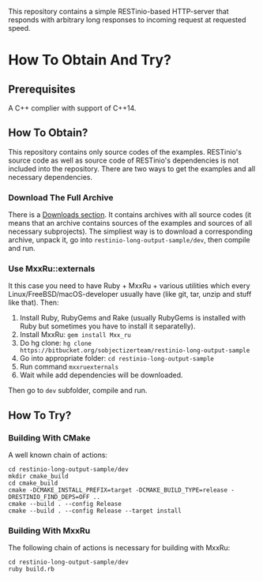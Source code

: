 This repository contains a simple RESTinio-based HTTP-server that responds with arbitrary long responses to incoming request at requested speed.

# How To Obtain And Try?

## Prerequisites

A C++ complier with support of C++14.

## How To Obtain?

This repository contains only source codes of the examples. RESTinio's source code as well as source code of RESTinio's dependencies is not included into the repository. There are two ways to get the examples and all necessary dependencies.

### Download The Full Archive

There is a [Downloads section](https://bitbucket.org/sobjectizerteam/restinio-long-output-sample/downloads/). It contains archives with all source codes (it means that an archive contains sources of the examples and sources
of all necessary subprojects). The simpliest way is to download a corresponding archive, unpack it, go into
`restinio-long-output-sample/dev`, then compile and run.

### Use MxxRu::externals

It this case you need to have Ruby + MxxRu + various utilities which every Linux/FreeBSD/macOS-developer usually have (like git, tar, unzip and stuff like that). Then:

1. Install Ruby, RubyGems and Rake (usually RubyGems is installed with Ruby but sometimes you have to install it separatelly).
2. Install MxxRu: `gem install Mxx_ru`
3. Do hg clone: `hg clone https://bitbucket.org/sobjectizerteam/restinio-long-output-sample`
4. Go into appropriate folder: `cd restinio-long-output-sample`
5. Run command `mxxruexternals`
6. Wait while add dependencies will be downloaded.

Then go to `dev` subfolder, compile and run.

## How To Try?

### Building With CMake

A well known chain of actions:

~~~~~
cd restinio-long-output-sample/dev
mkdir cmake_build
cd cmake_build
cmake -DCMAKE_INSTALL_PREFIX=target -DCMAKE_BUILD_TYPE=release -DRESTINIO_FIND_DEPS=OFF ..
cmake --build . --config Release
cmake --build . --config Release --target install
~~~~~

### Building With MxxRu

The following chain of actions is necessary for building with MxxRu:

~~~~~
cd restinio-long-output-sample/dev
ruby build.rb
~~~~~

